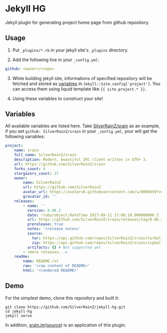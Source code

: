 Jekyll HG
=========

Jekyll plugin for generating project home page from github repository.

Usage
----

1. Put `_plugins/*.rb` in  your jekyll site's `_plugins` directory.

2. Add the following line in your `_config.yml`:

```yaml
github: <owner>/<repo>
```

3. While building jekyll site, informations of specified repository will be
fetched and stored as [variables](#variables) in
`Jekyll::Site.config['project']`.  You can access them using liquid template
like `{{ site.project.* }}`.

4. Using these variables to construct your site!

Variables
---------

All available variables are listed here. Take
[SilverRainZ/srain](https://github.com/SilverRainZ/srain) as an example,
if you set `github: SilverRainZ/srain` in your `_config.yml`, your will get
the following variables:

```yaml
project:
    name: srain
    full_name: SilverRainZ/srain
    description: Modern, beautiful IRC client written in GTK+ 3.
    url: https://github.com/SilverRainZ/srain
    forks_count: 4
    stargazers_count: 27
    owner:
        name: SilverRainZ
        url: https://github.com/SilverRainZ
        avatar_url: https://avatars0.githubusercontent.com/u/8090459?v=4
        gravatar_id: ''
    releases:
        - name: ''
          version: 0.06.2
          date: !ruby/object:DateTime 2017-09-11 17:08:18.000000000 Z
          url: https://github.com/SilverRainZ/srain/releases/tag/0.06.2
          prerelease: true
          notes: '<release notes>'
          source:
            tar: https://api.github.com/repos/SilverRainZ/srain/tarball/0.06.2
            zip: https://api.github.com/repos/SilverRainZ/srain/zipball/0.06.2
          artifacts: {} # Not supported yet
        - <more releases...>
    readme:
        name: README.rst
        raw: '<raw content of README>'
        html: '<rendered README>'
```

Demo
----

For the simplest demo, clone this repository and built it:

```
git clone https://github.com/SilverRainZ/jekyll-hg.git
cd jekyll-hg
jekyll serve
```

In addition,
[srain.im](https://srain.im)([source](https://github.com/SilverRainZ/srain.im))
is an application of this plugin.
